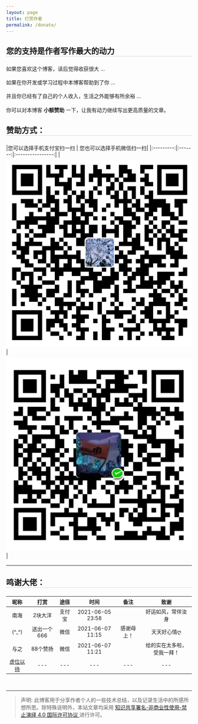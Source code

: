 ```yaml
---
layout: page
title: 打赏作者
permalink: /donate/
---
```


<style type="text/css">
img {
    max-width: 100%;
    padding: 0.5em 0;
    margin: auto;
    display: block;
}

h2 {
	margin: 1.4em 0 1.1em;
	border-bottom: 1px solid #D4D4D4;
}

p {
	margin: 0 0 1.234em;
}
</style>


  
  

## 您的支持是作者写作最大的动力

如果您喜欢这个博客，读后觉得收获很大 ...

如果在你开发或学习过程中本博客帮助到了你 ...

并且你已经有了自己的个人收入，生活之外能够有所余裕 ...

你可以对本博客 **小额赞助** 一下，让我有动力继续写出更高质量的文章。

## 赞助方式：

|您可以选择手机支付宝扫一扫 | 您也可以选择手机微信扫一扫|
|:---------:|:-------:|:----------------:|
| ![支付宝转账二维码](/assets/imgs/ali_pay.png) | ![微信转账二维码](/assets/imgs/wechat_pay.png)| 

---
## 鸣谢大佬：  

|昵称     | 打赏| 途径   |时间            |备注|致谢
|:------:|:-------:|:----------------: |:---:|:---:|:---:
|南海    |2块大洋   |支付宝    |2021-06-05 23:58| |好运如风，常伴汝身
|(^_^)    |送出一个666   |微信    |2021-06-07 11:15|感谢母上！ |天天好心情ღ
|与之    |88个赞扬   |微信    |2021-06-07 11:21| |给的实在太多啦，受我一拜！
|[虚位以待](https://sanzhixiaozhu.top/donate/)|---|---|---|---|---

<br />

---
> 声明: 此博客用于分享作者个人的一些技术总结，以及记录生活中的所感所想所思。除特殊说明外，本站文章均采用 <a rel="license" href="https://creativecommons.org/licenses/by-nc-nd/4.0/deed.zh"> 知识共享署名-非商业性使用-禁止演绎 4.0 国际许可协议 </a>进行许可。

